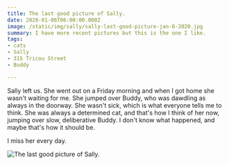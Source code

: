```yaml
---
title: The last good picture of Sally.
date: 2020-01-06T06:00:00.000Z
image: /static/img/sally/sally-last-good-picture-jan-6-2020.jpg
summary: I have more recent pictures but this is the one I like.
tags: 
- cats
- Sally
- 315 Tricou Street
- Buddy

---
```

  Sally left us. She went out on a Friday morning and when I got home she wasn't waiting for me.
  She jumped over Buddy, who was dawdling as always in the doorway. She wasn't sick, which is what everyone tells me to think.
  She was always a determined cat, and that's how I think of her now, jumping over slow, deliberative Buddy.
  I don't know what happened, and maybe that's how it should be.

  I miss her every day.

![The last good picture of Sally.](/static/img/sally/sally-last-good-picture-jan-6-2020.jpg)